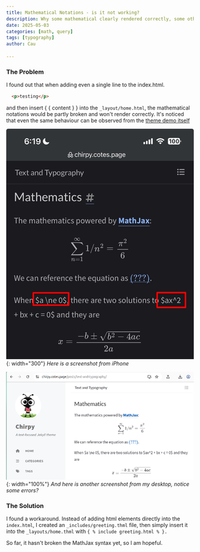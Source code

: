 ```yaml
---
title: Mathematical Notations - is it not working?
description: Why some mathematical clearly rendered correctly, some others just don't?
date: 2025-05-03
categories: [math, query]
tags: [typography]
author: Cau

---
```


### The Problem

I found out that when adding even a single line to the index.html. 

```html
  <p>testing</p>
```

and then insert { { content } } into the `_layout/home.html`, the mathematical notations would be partly broken and won't render correctly. It's noticed that even the same behaviour can be observed from the [theme demo itself](https://chirpy.cotes.page/posts/text-and-typography/)


![Screen shot](/assets/images/IMG_1761.jpeg){: width="300"}
_Here is a screenshot from iPhone_

![Screen shot](/assets/images/text_and_typo.png){: width="100%"}
_And here is another screenshot from my desktop, notice some errors?_



### The Solution

I found a workaround. Instead of adding html elements directly into the `index.html`, I created an `_includes/greeting.thml` file, then simply insert it into the `_layouts/home.thml` with `{ % include greeting.html % }.`

So far, it hasn't broken the MathJax syntax yet, so I am hopeful.
